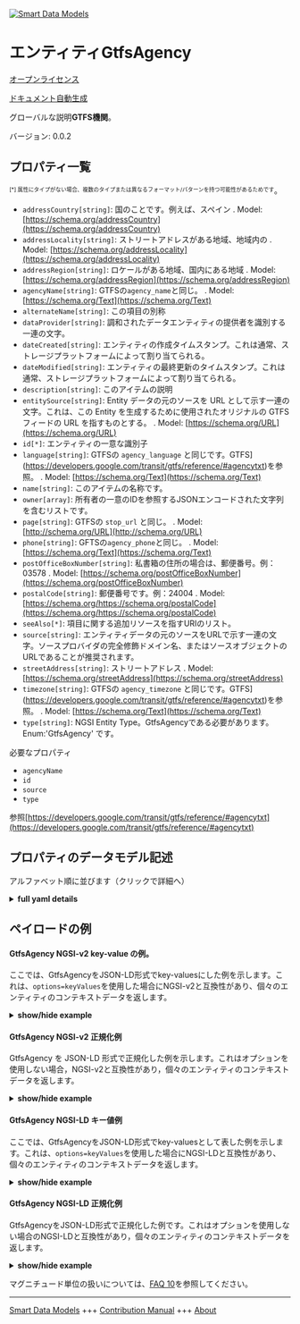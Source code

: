 <!-- 10-Header -->  
[![Smart Data Models](https://smartdatamodels.org/wp-content/uploads/2022/01/SmartDataModels_logo.png "Logo")](https://smartdatamodels.org)  
エンティティGtfsAgency  
================<!-- /10-Header -->  
<!-- 15-License -->  
[オープンライセンス](https://github.com/smart-data-models//dataModel.UrbanMobility/blob/master/GtfsAgency/LICENSE.md)  
[ドキュメント自動生成](https://docs.google.com/presentation/d/e/2PACX-1vTs-Ng5dIAwkg91oTTUdt8ua7woBXhPnwavZ0FxgR8BsAI_Ek3C5q97Nd94HS8KhP-r_quD4H0fgyt3/pub?start=false&loop=false&delayms=3000#slide=id.gb715ace035_0_60)  
<!-- /15-License -->  
<!-- 20-Description -->  
グローバルな説明**GTFS機関**。  
バージョン: 0.0.2  
<!-- /20-Description -->  
<!-- 30-PropertiesList -->  

## プロパティ一覧  

<sup><sub>[*] 属性にタイプがない場合、複数のタイプまたは異なるフォーマット/パターンを持つ可能性があるためです</sub></sup>。  
- `addressCountry[string]`: 国のことです。例えば、スペイン  . Model: [https://schema.org/addressCountry](https://schema.org/addressCountry)- `addressLocality[string]`: ストリートアドレスがある地域、地域内の  . Model: [https://schema.org/addressLocality](https://schema.org/addressLocality)- `addressRegion[string]`: ロケールがある地域、国内にある地域  . Model: [https://schema.org/addressRegion](https://schema.org/addressRegion)- `agencyName[string]`: GTFSの`agency_name`と同じ。  . Model: [https://schema.org/Text](https://schema.org/Text)- `alternateName[string]`: この項目の別称  - `dataProvider[string]`: 調和されたデータエンティティの提供者を識別する一連の文字。  - `dateCreated[string]`: エンティティの作成タイムスタンプ。これは通常、ストレージプラットフォームによって割り当てられる。  - `dateModified[string]`: エンティティの最終更新のタイムスタンプ。これは通常、ストレージプラットフォームによって割り当てられる。  - `description[string]`: このアイテムの説明  - `entitySource[string]`: Entity データの元のソースを URL として示す一連の文字。これは、この Entity を生成するために使用されたオリジナルの GTFS フィードの URL を指すものとする。  . Model: [https://schema.org/URL](https://schema.org/URL)- `id[*]`: エンティティの一意な識別子  - `language[string]`: GTFSの `agency_language` と同じです。GTFS](https://developers.google.com/transit/gtfs/reference/#agencytxt)を参照。  . Model: [https://schema.org/Text](https://schema.org/Text)- `name[string]`: このアイテムの名称です。  - `owner[array]`: 所有者の一意のIDを参照するJSONエンコードされた文字列を含むリストです。  - `page[string]`: GTFSの `stop_url` と同じ。  . Model: [http://schema.org/URL](http://schema.org/URL)- `phone[string]`: GFTSの`agency_phone`と同じ。  . Model: [https://schema.org/Text](https://schema.org/Text)- `postOfficeBoxNumber[string]`: 私書箱の住所の場合は、郵便番号。例：03578  . Model: [https://schema.org/postOfficeBoxNumber](https://schema.org/postOfficeBoxNumber)- `postalCode[string]`: 郵便番号です。例：24004  . Model: [https://schema.org/https://schema.org/postalCode](https://schema.org/https://schema.org/postalCode)- `seeAlso[*]`: 項目に関する追加リソースを指すURIのリスト。  - `source[string]`: エンティティデータの元のソースをURLで示す一連の文字。ソースプロバイダの完全修飾ドメイン名、またはソースオブジェクトのURLであることが推奨されます。  - `streetAddress[string]`: ストリートアドレス  . Model: [https://schema.org/streetAddress](https://schema.org/streetAddress)- `timezone[string]`: GTFSの `agency_timezone` と同じです。GTFS](https://developers.google.com/transit/gtfs/reference/#agencytxt)を参照。  . Model: [https://schema.org/Text](https://schema.org/Text)- `type[string]`: NGSI Entity Type。GtfsAgencyである必要があります。Enum:'GtfsAgency' です。  <!-- /30-PropertiesList -->  
<!-- 35-RequiredProperties -->  
必要なプロパティ  
- `agencyName`  - `id`  - `source`  - `type`  <!-- /35-RequiredProperties -->  
<!-- 40-RequiredProperties -->  
参照[https://developers.google.com/transit/gtfs/reference/#agencytxt](https://developers.google.com/transit/gtfs/reference/#agencytxt)  
<!-- /40-RequiredProperties -->  
<!-- 50-DataModelHeader -->  
## プロパティのデータモデル記述  
アルファベット順に並びます（クリックで詳細へ）  
<!-- /50-DataModelHeader -->  
<!-- 60-ModelYaml -->  
<details><summary><strong>full yaml details</strong></summary>    
```yaml  
GtfsAgency:    
  description: 'GTFS Agency'    
  properties:    
    addressCountry:    
      description: 'The country. For example, Spain'    
      type: string    
      x-ngsi:    
        model: https://schema.org/addressCountry    
        type: Property    
    addressLocality:    
      description: 'The locality in which the street address is, and which is in the region'    
      type: string    
      x-ngsi:    
        model: https://schema.org/addressLocality    
        type: Property    
    addressRegion:    
      description: 'The region in which the locality is, and which is in the country'    
      type: string    
      x-ngsi:    
        model: https://schema.org/addressRegion    
        type: Property    
    agencyName:    
      description: 'Same as GTFS `agency_name`'    
      type: string    
      x-ngsi:    
        model: https://schema.org/Text    
        type: Property    
    alternateName:    
      description: 'An alternative name for this item'    
      type: string    
      x-ngsi:    
        type: Property    
    dataProvider:    
      description: 'A sequence of characters identifying the provider of the harmonised data entity.'    
      type: string    
      x-ngsi:    
        type: Property    
    dateCreated:    
      description: 'Entity creation timestamp. This will usually be allocated by the storage platform.'    
      format: date-time    
      type: string    
      x-ngsi:    
        type: Property    
    dateModified:    
      description: 'Timestamp of the last modification of the entity. This will usually be allocated by the storage platform.'    
      format: date-time    
      type: string    
      x-ngsi:    
        type: Property    
    description:    
      description: 'A description of this item'    
      type: string    
      x-ngsi:    
        type: Property    
    entitySource:    
      description: 'A sequence of characters giving the original source of the Entity data as a URL. It shall point to the URL of the original GTFS feed used to generate this Entity'    
      format: uri    
      type: string    
      x-ngsi:    
        model: https://schema.org/URL    
        type: Property    
    id:    
      anyOf: &gtfsagency_-_properties_-_owner_-_items_-_anyof    
        - description: 'Property. Identifier format of any NGSI entity'    
          maxLength: 256    
          minLength: 1    
          pattern: ^[\w\-\.\{\}\$\+\*\[\]`|~^@!,:\\]+$    
          type: string    
        - description: 'Property. Identifier format of any NGSI entity'    
          format: uri    
          type: string    
      description: 'Unique identifier of the entity'    
      x-ngsi:    
        type: Property    
    language:    
      description: "Same as GTFS `agency_language`. See [GTFS](https://developers.google.com/transit/gtfs/reference/#agencytxt)"    
      type: string    
      x-ngsi:    
        model: https://schema.org/Text    
        type: Property    
    name:    
      description: 'The name of this item.'    
      type: string    
      x-ngsi:    
        type: Property    
    owner:    
      description: 'A List containing a JSON encoded sequence of characters referencing the unique Ids of the owner(s)'    
      items:    
        anyOf: *gtfsagency_-_properties_-_owner_-_items_-_anyof    
        description: 'Property. Unique identifier of the entity'    
      type: array    
      x-ngsi:    
        type: Property    
    page:    
      description: 'Same as GTFS `stop_url`'    
      format: uri    
      type: string    
      x-ngsi:    
        model: http://schema.org/URL    
        type: Property    
    phone:    
      description: 'Same as GFTS `agency_phone`'    
      type: string    
      x-ngsi:    
        model: https://schema.org/Text    
        type: Property    
    postOfficeBoxNumber:    
      description: 'The post office box number for PO box addresses. For example, 03578'    
      type: string    
      x-ngsi:    
        model: https://schema.org/postOfficeBoxNumber    
        type: Property    
    postalCode:    
      description: 'The postal code. For example, 24004'    
      type: string    
      x-ngsi:    
        model: https://schema.org/https://schema.org/postalCode    
        type: Property    
    seeAlso:    
      description: 'list of uri pointing to additional resources about the item'    
      oneOf:    
        - items:    
            format: uri    
            type: string    
          minItems: 1    
          type: array    
        - format: uri    
          type: string    
      x-ngsi:    
        type: Property    
    source:    
      description: 'A sequence of characters giving the original source of the entity data as a URL. Recommended to be the fully qualified domain name of the source provider, or the URL to the source object.'    
      type: string    
      x-ngsi:    
        type: Property    
    streetAddress:    
      description: 'The street address'    
      type: string    
      x-ngsi:    
        model: https://schema.org/streetAddress    
        type: Property    
    timezone:    
      description: "Same as GTFS `agency_timezone`. See [GTFS](https://developers.google.com/transit/gtfs/reference/#agencytxt)"    
      type: string    
      x-ngsi:    
        model: https://schema.org/Text    
        type: Property    
    type:    
      description: 'NGSI Entity Type: It has to be GtfsAgency. Enum:''GtfsAgency'''    
      enum:    
        - GtfsAgency    
      type: string    
      x-ngsi:    
        type: Property    
  required:    
    - id    
    - type    
    - agencyName    
    - source    
  type: object    
  x-derived-from: ""    
  x-disclaimer: 'Redistribution and use in source and binary forms, with or without modification, are permitted  provided that the license conditions are met. Copyleft (c) 2022 Contributors to Smart Data Models Program'    
  x-license-url: https://github.com/smart-data-models/dataModel.UrbanMobility/blob/master/GtfsAgency/LICENSE.md    
  x-model-schema: https://smart-data-models.github.io/dataModels.UrbanMobility/GtfsAgency/schema.json    
  x-model-tags: ""    
  x-version: 0.0.2    
```  
</details>    
<!-- /60-ModelYaml -->  
<!-- 70-MiddleNotes -->  
<!-- /70-MiddleNotes -->  
<!-- 80-Examples -->  
## ペイロードの例  
#### GtfsAgency NGSI-v2 key-value の例。  
ここでは、GtfsAgencyをJSON-LD形式でkey-valuesにした例を示します。これは、`options=keyValues`を使用した場合にNGSI-v2と互換性があり、個々のエンティティのコンテキストデータを返します。  
<details><summary><strong>show/hide example</strong></summary>    
```json  
{  
  "id": "urn:ngsi-ld:GtfsAgency:Malaga_EMT",  
  "type": "GtfsAgency",  
  "agencyName": "Empresa Malagueña de Transportes",  
  "page": "http://www.emtmalaga.es/",  
  "timezone": "Europe/Madrid",  
  "language": "ES",  
  "source": "http://datosabiertos.malaga.eu/dataset/lineas-y-horarios-bus-google-transit/resource/24e86888-b91e-45bf-a48c-09855832fd52"  
}  
```  
</details>  
#### GtfsAgency NGSI-v2 正規化例  
GtfsAgency を JSON-LD 形式で正規化した例を示します。これはオプションを使用しない場合，NGSI-v2と互換性があり，個々のエンティティのコンテキストデータを返します。  
<details><summary><strong>show/hide example</strong></summary>    
```json  
{  
  "id": "urn:ngsi-ld:GtfsAgency:Malaga_EMT",  
  "type": "GtfsAgency",  
  "agencyName": {  
    "value": "Empresa Malague\u00f1a de Transportes"  
  },  
  "language": {  
    "value": "ES"  
  },  
  "page": {  
    "value": "http://www.emtmalaga.es/"  
  },  
  "source": {  
    "value": "http://datosabiertos.malaga.eu/dataset/lineas-y-horarios-bus-google-transit/resource/24e86888-b91e-45bf-a48c-09855832fd52"  
  },  
  "timezone": {  
    "value": "Europe/Madrid"  
  }  
}  
```  
</details>  
#### GtfsAgency NGSI-LD キー値例  
ここでは、GtfsAgencyをJSON-LD形式でkey-valuesとして表した例を示します。これは、`options=keyValues`を使用した場合にNGSI-LDと互換性があり、個々のエンティティのコンテキストデータを返します。  
<details><summary><strong>show/hide example</strong></summary>    
```json  
{  
    "id": "urn:ngsi-ld:GtfsAgency:Malaga_EMT",  
    "type": "GtfsAgency",  
    "agencyName": {  
        "type": "Property",  
        "value": "Empresa Malague\u00f1a de Transportes"  
    },  
    "language": {  
        "type": "Property",  
        "value": "ES"  
    },  
    "page": {  
        "type": "Property",  
        "value": "http://www.emtmalaga.es/"  
    },  
    "source": {  
        "type": "Property",  
        "value": "http://datosabiertos.malaga.eu/dataset/lineas-y-horarios-bus-google-transit/resource/24e86888-b91e-45bf-a48c-09855832fd52"  
    },  
    "timezone": {  
        "type": "Property",  
        "value": "Europe/Madrid"  
    },  
    "@context": [  
        "https://uri.etsi.org/ngsi-ld/v1/ngsi-ld-core-context.jsonld",  
        "https://raw.githubusercontent.com/smart-data-models/dataModel.UrbanMobility/master/context.jsonld"  
    ]  
}  
```  
</details>  
#### GtfsAgency NGSI-LD 正規化例  
GtfsAgencyをJSON-LD形式で正規化した例です。これはオプションを使用しない場合のNGSI-LDと互換性があり，個々のエンティティのコンテキストデータを返します。  
<details><summary><strong>show/hide example</strong></summary>    
```json  
{  
    "id": "urn:ngsi-ld:GtfsAgency:Malaga_EMT",  
    "type": "GtfsAgency",  
    "agencyName": "Empresa Malague\u00f1a de Transportes",  
    "language": "ES",  
    "page": "http://www.emtmalaga.es/",  
    "source": "http://datosabiertos.malaga.eu/dataset/lineas-y-horarios-bus-google-transit/resource/24e86888-b91e-45bf-a48c-09855832fd52",  
    "timezone": "Europe/Madrid",  
    "@context": [  
        "https://uri.etsi.org/ngsi-ld/v1/ngsi-ld-core-context.jsonld",  
        "https://raw.githubusercontent.com/smart-data-models/dataModel.UrbanMobility/master/context.jsonld"  
    ]  
}  
```  
</details><!-- /80-Examples -->  
<!-- 90-FooterNotes -->  
<!-- /90-FooterNotes -->  
<!-- 95-Units -->  
マグニチュード単位の扱いについては、[FAQ 10](https://smartdatamodels.org/index.php/faqs/)を参照してください。  
<!-- /95-Units -->  
<!-- 97-LastFooter -->  
---  
[Smart Data Models](https://smartdatamodels.org) +++ [Contribution Manual](https://bit.ly/contribution_manual) +++ [About](https://bit.ly/Introduction_SDM)<!-- /97-LastFooter -->  

